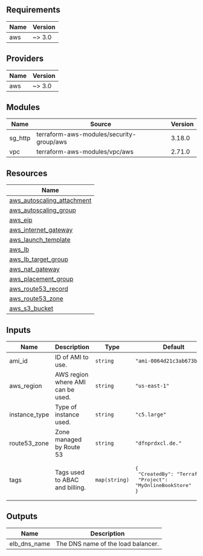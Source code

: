 ## Requirements

| Name | Version |
|------|---------|
| aws | ~> 3.0 |

## Providers

| Name | Version |
|------|---------|
| aws | ~> 3.0 |

## Modules

| Name | Source | Version |
|------|--------|---------|
| sg_http | terraform-aws-modules/security-group/aws | 3.18.0 |
| vpc | terraform-aws-modules/vpc/aws | 2.71.0 |

## Resources

| Name |
|------|
| [aws_autoscaling_attachment](https://registry.terraform.io/providers/hashicorp/aws/latest/docs/resources/autoscaling_attachment) |
| [aws_autoscaling_group](https://registry.terraform.io/providers/hashicorp/aws/latest/docs/resources/autoscaling_group) |
| [aws_eip](https://registry.terraform.io/providers/hashicorp/aws/latest/docs/resources/eip) |
| [aws_internet_gateway](https://registry.terraform.io/providers/hashicorp/aws/latest/docs/resources/internet_gateway) |
| [aws_launch_template](https://registry.terraform.io/providers/hashicorp/aws/latest/docs/resources/launch_template) |
| [aws_lb](https://registry.terraform.io/providers/hashicorp/aws/latest/docs/resources/lb) |
| [aws_lb_target_group](https://registry.terraform.io/providers/hashicorp/aws/latest/docs/resources/lb_target_group) |
| [aws_nat_gateway](https://registry.terraform.io/providers/hashicorp/aws/latest/docs/resources/nat_gateway) |
| [aws_placement_group](https://registry.terraform.io/providers/hashicorp/aws/latest/docs/resources/placement_group) |
| [aws_route53_record](https://registry.terraform.io/providers/hashicorp/aws/latest/docs/resources/route53_record) |
| [aws_route53_zone](https://registry.terraform.io/providers/hashicorp/aws/latest/docs/data-sources/route53_zone) |
| [aws_s3_bucket](https://registry.terraform.io/providers/hashicorp/aws/latest/docs/resources/s3_bucket) |

## Inputs

| Name | Description | Type | Default | Required |
|------|-------------|------|---------|:--------:|
| ami\_id | ID of AMI to use. | `string` | `"ami-0064d21c3ab673bf8"` | no |
| aws\_region | AWS region where AMI can be used. | `string` | `"us-east-1"` | no |
| instance\_type | Type of instance used. | `string` | `"c5.large"` | no |
| route53\_zone | Zone managed by Route 53 | `string` | `"dfnprdxcl.de."` | no |
| tags | Tags used to ABAC and billing. | `map(string)` | <pre>{<br>  "CreatedBy": "Terraform",<br>  "Project": "MyOnlineBookStore"<br>}</pre> | no |

## Outputs

| Name | Description |
|------|-------------|
| elb\_dns\_name | The DNS name of the load balancer. |
